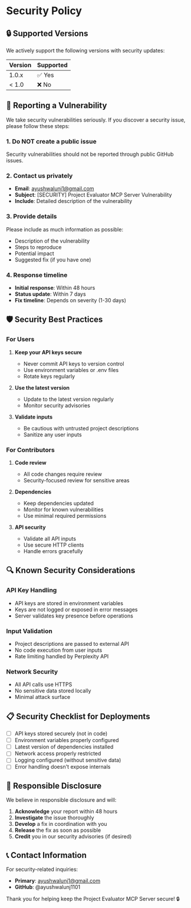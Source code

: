 # Security Policy

## 🔒 Supported Versions

We actively support the following versions with security updates:

| Version | Supported          |
| ------- | ------------------ |
| 1.0.x   | ✅ Yes             |
| < 1.0   | ❌ No              |

## 🚨 Reporting a Vulnerability

We take security vulnerabilities seriously. If you discover a security issue, please follow these steps:

### 1. **Do NOT create a public issue**
Security vulnerabilities should not be reported through public GitHub issues.

### 2. **Contact us privately**
- **Email**: ayushwalunj1@gmail.com
- **Subject**: [SECURITY] Project Evaluator MCP Server Vulnerability
- **Include**: Detailed description of the vulnerability

### 3. **Provide details**
Please include as much information as possible:
- Description of the vulnerability
- Steps to reproduce
- Potential impact
- Suggested fix (if you have one)

### 4. **Response timeline**
- **Initial response**: Within 48 hours
- **Status update**: Within 7 days
- **Fix timeline**: Depends on severity (1-30 days)

## 🛡️ Security Best Practices

### For Users
1. **Keep your API keys secure**
   - Never commit API keys to version control
   - Use environment variables or .env files
   - Rotate keys regularly

2. **Use the latest version**
   - Update to the latest version regularly
   - Monitor security advisories

3. **Validate inputs**
   - Be cautious with untrusted project descriptions
   - Sanitize any user inputs

### For Contributors
1. **Code review**
   - All code changes require review
   - Security-focused review for sensitive areas

2. **Dependencies**
   - Keep dependencies updated
   - Monitor for known vulnerabilities
   - Use minimal required permissions

3. **API security**
   - Validate all API inputs
   - Use secure HTTP clients
   - Handle errors gracefully

## 🔍 Known Security Considerations

### API Key Handling
- API keys are stored in environment variables
- Keys are not logged or exposed in error messages
- Server validates key presence before operations

### Input Validation
- Project descriptions are passed to external API
- No code execution from user inputs
- Rate limiting handled by Perplexity API

### Network Security
- All API calls use HTTPS
- No sensitive data stored locally
- Minimal attack surface

## 📋 Security Checklist for Deployments

- [ ] API keys stored securely (not in code)
- [ ] Environment variables properly configured
- [ ] Latest version of dependencies installed
- [ ] Network access properly restricted
- [ ] Logging configured (without sensitive data)
- [ ] Error handling doesn't expose internals

## 🚀 Responsible Disclosure

We believe in responsible disclosure and will:

1. **Acknowledge** your report within 48 hours
2. **Investigate** the issue thoroughly
3. **Develop** a fix in coordination with you
4. **Release** the fix as soon as possible
5. **Credit** you in our security advisories (if desired)

## 📞 Contact Information

For security-related inquiries:
- **Primary**: ayushwalunj1@gmail.com
- **GitHub**: @ayushwalunj1101

Thank you for helping keep the Project Evaluator MCP Server secure! 🔒
